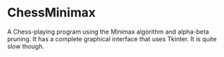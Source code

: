 # ChessMinimax
A Chess-playing program using the Minimax algorithm and alpha-beta pruning. It has a complete graphical interface that uses Tkinter. It is quite slow though.
